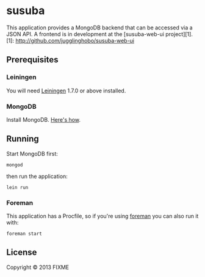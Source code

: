# susuba

This application provides a MongoDB backend that can be accessed via a JSON API. A frontend is in development at the [susuba-web-ui project][1].
[1]: http://github.com/jugglinghobo/susuba-web-ui

## Prerequisites

### Leiningen

You will need [Leiningen][2] 1.7.0 or above installed.

[2]: https://github.com/technomancy/leiningen

### MongoDB

Install MongoDB. [Here's how][3].

[3]: http://docs.mongodb.org/manual/installation/

## Running

Start MongoDB first:

    mongod

then run the application:

    lein run

### Foreman

This application has a Procfile, so if you're using [foreman][4] you can also 
run it with:

    foreman start

[4]: http://github.com/ddollar/foreman

## License

Copyright © 2013 FIXME

